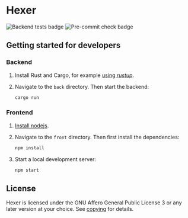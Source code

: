 # Hexer

![Backend tests badge](https://github.com/hexil-org/hexer/actions/workflows/backend-tests.yaml/badge.svg)
![Pre-commit check badge](https://github.com/hexil-org/hexer/actions/workflows/check-pre-commit.yaml/badge.svg)

## Getting started for developers

### Backend

1.  Install Rust and Cargo, for example [using
    _rustup_](https://www.rust-lang.org/tools/install).

2.  Navigate to the `back` directory. Then start the backend:

    ```sh
    cargo run
    ```

### Frontend

1.  [Install nodejs](https://nodejs.org/en/).

2.  Navigate to the `front` directory. Then first install the dependencies:

    ```sh
    npm install
    ```

3.  Start a local development server:

    ```sh
    npm start
    ```

## License

Hexer is licensed under the GNU Affero General Public License 3 or any later
version at your choice. See [copying](./COPYING.md) for details.
